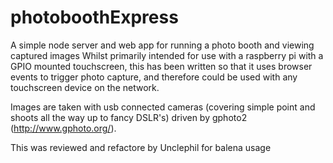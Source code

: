 # photoboothExpress
A simple node server and web app for running a photo booth and viewing captured images
Whilst primarily intended for use with a raspberry pi with a GPIO mounted touchscreen,
this has been written so that it uses browser events to trigger photo capture, and therefore
could be used with any touchscreen device on the network.

Images are taken with usb connected cameras (covering simple point and shoots all the way up to
fancy DSLR's) driven by gphoto2 (http://www.gphoto.org/).


This was reviewed and refactore by Unclephil for balena usage
